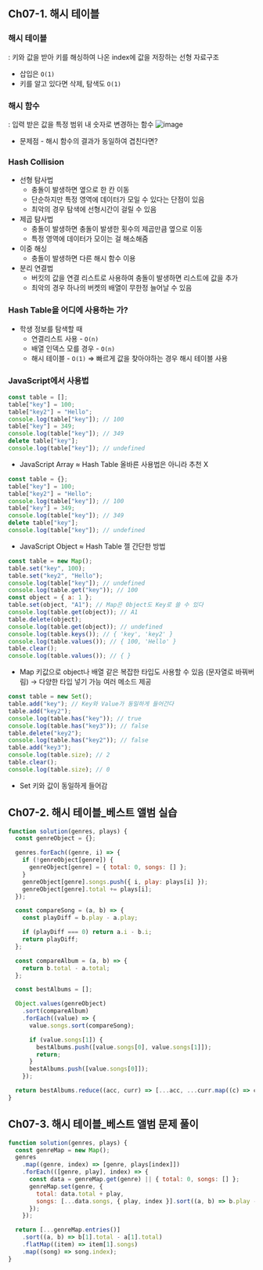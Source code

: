 ## Ch07-1. 해시 테이블

### 해시 테이블

: 키와 값을 받아 키를 해싱하여 나온 index에 값을 저장하는 선형 자료구조

- 삽입은 `O(1)`
- 키를 알고 있다면 삭제, 탐색도 `O(1)`

### 해시 함수

: 입력 받은 값을 특정 범위 내 숫자로 변경하는 함수
![image](https://github.com/pipisebastian/algorithm-study/assets/78250089/af92501f-066d-4ce4-83c6-1350c3cd4333)

- 문제점 - 해시 함수의 결과가 동일하여 겹친다면?

### Hash Collision

- 선형 탐사법
  - 충돌이 발생하면 옆으로 한 칸 이동
  - 단순하지만 특정 영역에 데이터가 모일 수 있다는 단점이 있음
  - 최악의 경우 탐색에 선형시간이 걸릴 수 있음
- 제곱 탐사법
  - 충돌이 발생하면 충돌이 발생한 횟수의 제곱만큼 옆으로 이동
  - 특정 영역에 데이터가 모이는 걸 해소해줌
- 이중 해싱
  - 충돌이 발생하면 다른 해시 함수 이용
- 분리 연결법
  - 버킷의 값을 연결 리스트로 사용하여 충돌이 발생하면 리스트에 값을 추가
  - 최악의 경우 하나의 버켓의 배열이 무한정 늘어날 수 있음

### Hash Table을 어디에 사용하는 가?

- 학생 정보를 탐색할 때
  - 연결리스트 사용 - `O(n)`
  - 배열 인덱스 모를 경우 - `O(n)`
  - 해시 테이블 - `O(1)`
    ⇒ 빠르게 값을 찾아야하는 경우 해시 테이블 사용

### JavaScript에서 사용법

```js
const table = [];
table["key"] = 100;
table["key2"] = "Hello";
console.log(table["key"]); // 100
table["key"] = 349;
console.log(table["key"]); // 349
delete table["key"];
console.log(table["key"]); // undefined
```

- JavaScript Array ≈ Hash Table
  올바른 사용법은 아니라 추천 X

```js
const table = {};
table["key"] = 100;
table["key2"] = "Hello";
console.log(table["key"]); // 100
table["key"] = 349;
console.log(table["key"]); // 349
delete table["key"];
console.log(table["key"]); // undefined
```

- JavaScript Object ≈ Hash Table
  젤 간단한 방법

```js
const table = new Map();
table.set("key", 100);
table.set("key2", "Hello");
console.log(table["key"]); // undefined
console.log(table.get("key")); // 100
const object = { a: 1 };
table.set(object, "A1"); // Map은 0bject도 Key로 쓸 수 있다
console.log(table.get(object)); // A1
table.delete(object);
console.log(table.get(object)); // undefined
console.log(table.keys()); // { 'key', 'key2' }
console.log(table.values()); // { 100, 'Hello' }
table.clear();
console.log(table.values()); // { }
```

- Map
  키값으로 object나 배열 같은 복잡한 타입도 사용할 수 있음 (문자열로 바꿔버림)
  → 다양한 타입 넣기 가능
  여러 메소드 제공

```js
const table = new Set();
table.add("key"); // Key와 Value가 동일하게 들어간다
table.add("key2");
console.log(table.has("key")); // true
console.log(table.has("key3")); // false
table.delete("key2");
console.log(table.has("key2")); // false
table.add("key3");
console.log(table.size); // 2
table.clear();
console.log(table.size); // 0
```

- Set
  키와 값이 동일하게 들어감

## Ch07-2. 해시 테이블\_베스트 앨범 실습

```js
function solution(genres, plays) {
  const genreObject = {};

  genres.forEach((genre, i) => {
    if (!genreObject[genre]) {
      genreObject[genre] = { total: 0, songs: [] };
    }
    genreObject[genre].songs.push({ i, play: plays[i] });
    genreObject[genre].total += plays[i];
  });

  const compareSong = (a, b) => {
    const playDiff = b.play - a.play;

    if (playDiff === 0) return a.i - b.i;
    return playDiff;
  };

  const compareAlbum = (a, b) => {
    return b.total - a.total;
  };

  const bestAlbums = [];

  Object.values(genreObject)
    .sort(compareAlbum)
    .forEach((value) => {
      value.songs.sort(compareSong);

      if (value.songs[1]) {
        bestAlbums.push([value.songs[0], value.songs[1]]);
        return;
      }
      bestAlbums.push([value.songs[0]]);
    });

  return bestAlbums.reduce((acc, curr) => [...acc, ...curr.map((c) => c.i)], []);
}
```

## Ch07-3. 해시 테이블\_베스트 앨범 문제 풀이

```js
function solution(genres, plays) {
  const genreMap = new Map();
  genres
    .map((genre, index) => [genre, plays[index]])
    .forEach(([genre, play], index) => {
      const data = genreMap.get(genre) || { total: 0, songs: [] };
      genreMap.set(genre, {
        total: data.total + play,
        songs: [...data.songs, { play, index }].sort((a, b) => b.play - a.play).slice(0, 2),
      });
    });

  return [...genreMap.entries()]
    .sort((a, b) => b[1].total - a[1].total)
    .flatMap((item) => item[1].songs)
    .map((song) => song.index);
}
```

